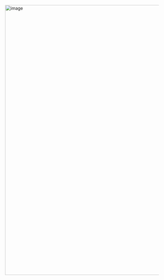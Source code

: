 
<img width="925" height="887" alt="image" src="https://github.com/user-attachments/assets/641f3e7c-ed02-456f-9518-bb6baf3e9048" />

